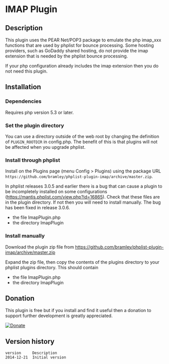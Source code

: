 # IMAP Plugin #

## Description ##

This plugin uses the PEAR Net/POP3 package to emulate the php imap_xxx functions that are used by phplist for bounce processing.
Some hosting providers, such as GoDaddy shared hosting, do not provide the imap extension that is needed by the phplist bounce processing.

If your php configuration already includes the imap extension then you do not need this plugin.

## Installation ##

### Dependencies ###

Requires php version 5.3 or later.

### Set the plugin directory ###
You can use a directory outside of the web root by changing the definition of `PLUGIN_ROOTDIR` in config.php.
The benefit of this is that plugins will not be affected when you upgrade phplist.

### Install through phplist ###
Install on the Plugins page (menu Config > Plugins) using the package URL `https://github.com/bramley/phplist-plugin-imap/archive/master.zip`.

In phplist releases 3.0.5 and earlier there is a bug that can cause a plugin to be incompletely installed on some configurations (<https://mantis.phplist.com/view.php?id=16865>). 
Check that these files are in the plugin directory. If not then you will need to install manually. The bug has been fixed in release 3.0.6.

* the file ImapPlugin.php
* the directory ImapPlugin

### Install manually ###
Download the plugin zip file from <https://github.com/bramley/phplist-plugin-imap/archive/master.zip>

Expand the zip file, then copy the contents of the plugins directory to your phplist plugins directory.
This should contain

* the file ImapPlugin.php
* the directory ImapPlugin

## Donation ##

This plugin is free but if you install and find it useful then a donation to support further development is greatly appreciated.

[![Donate](https://www.paypalobjects.com/en_US/i/btn/btn_donate_LG.gif)](https://www.paypal.com/cgi-bin/webscr?cmd=_s-xclick&hosted_button_id=W5GLX53WDM7T4)

## Version history ##

    version     Description
    2014-12-21  Initial version

